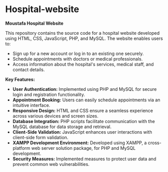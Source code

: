 # Hospital-website


**Moustafa Hospital Website**

This repository contains the source code for a hospital website developed using HTML, CSS, JavaScript, PHP, and MySQL. The website enables users to:

- Sign up for a new account or log in to an existing one securely.
- Schedule appointments with doctors or medical professionals.
- Access information about the hospital's services, medical staff, and contact details.

**Key Features:**

- **User Authentication:** Implemented using PHP and MySQL for secure login and registration functionality.
- **Appointment Booking:** Users can easily schedule appointments via an intuitive interface.
- **Responsive Design:** HTML and CSS ensure a seamless experience across various devices and screen sizes.
- **Database Integration:** PHP scripts facilitate communication with the MySQL database for data storage and retrieval.
- **Client-Side Validation:** JavaScript enhances user interactions with client-side form validation.
- **XAMPP Development Environment:** Developed using XAMPP, a cross-platform web server solution package, for PHP and MySQL development.
- **Security Measures:** Implemented measures to protect user data and prevent common web vulnerabilities.
